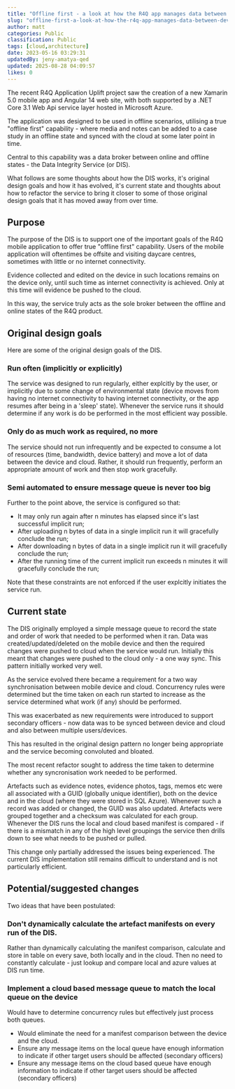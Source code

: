 ```yaml
---
title: "Offline first - a look at how the R4Q app manages data between device and cloud"
slug: "offline-first-a-look-at-how-the-r4q-app-manages-data-between-device-and-cloud-29cfdf"
author: matt
categories: Public
classification: Public
tags: [cloud,architecture]
date: 2023-05-16 03:29:31 
updatedBy: jeny-amatya-qed
updated: 2025-08-28 04:09:57 
likes: 0
---
```


The recent R4Q Application Uplift project saw the creation of a new Xamarin 5.0 mobile app and Angular 14 web site, with both supported by a .NET Core 3.1 Web Api service layer hosted in Microsoft Azure.

The application was designed to be used in offline scenarios, utilising a true "offline first" capability - where media and notes can be added to a case study in an offline state and synced with the cloud at some later point in time.

Central to this capability was a data broker between online and offline states - the Data Integrity Service (or DIS).

What follows are some thoughts about how the DIS works, it's original design goals and how it has evolved, it's current state and thoughts about how to refactor the service to bring it closer to some of those original design goals that it has moved away from over time.

## Purpose
The purpose of the DIS is to support one of the important goals of the R4Q mobile application to offer true "offline first" capability. Users of the mobile application will oftentimes be offsite and visiting daycare centres, sometimes with little or no internet connectivity.

Evidence collected and edited on the device in such locations remains on the device only, until such time as internet connectivity is achieved. Only at this time will evidence be pushed to the cloud.

In this way, the service truly acts as the sole broker between the offline and online states of the R4Q product.

## Original design goals
Here are some of the original design goals of the DIS.

### Run often (implicitly or explicitly)
The service was designed to run regularly, either explcitly by the user, or implicitly due to some change of environmental state (device moves from having no internet connectivity to having internet connectivity, or the app resumes after being in a 'sleep' state). Whenever the service runs it should determine if any work is do be performed in the most efficient way possible.

### Only do as much work as required, no more
The service should not run infrequently and be expected to consume a lot of resources (time, bandwidth, device battery) and move a lot of data between the device and cloud. Rather, it should run frequently, perform an appropriate amount of work and then stop work gracefully.

### Semi automated to ensure message queue is never too big
Further to the point above, the service is configured so that:

* It may only run again after n minutes has elapsed since it's last successful implicit run;
* After uploading n bytes of data in a single implicit run it will gracefully conclude the run;
* After downloading n bytes of data in a single implicit run it will gracefully conclude the run;
* After the running time of the current implicit run exceeds n minutes it will gracefully conclude the run;

Note that these constraints are not enforced if the user explcitly initiates the service run.

## Current state
The DIS originally employed a simple message queue to record the state and order of work that needed to be performed when it ran. Data was created/updated/deleted on the mobile device and then the required changes were pushed to cloud when the service would run. Initially this meant that changes were pushed to the cloud only - a one way sync. This pattern initially worked very well.

As the service evolved there became a requirement for a two way synchronisation between mobile device and cloud. Concurrency rules were determined but the time taken on each run started to increase as the service determined what work (if any) should be performed.

This was exacerbated as new requirements were introduced to support secondary officers - now data was to be synced between device and cloud and also between multiple users/devices.

This has resulted in the original design pattern no longer being appropriate and the service becoming convoluted and bloated.

The most recent refactor sought to address the time taken to determine whether any syncronisation work needed to be performed.

Artefacts such as evidence notes, evidence photos, tags, memos etc were all associated with a GUID (globally unique identifier), both on the device and in the cloud (where they were stored in SQL Azure). Whenever such a record was added or changed, the GUID was also updated. Artefacts were grouped together and a checksum was calculated for each group. Whenever the DIS runs the local and cloud based manifest is compared - if there is a mismatch in any of the high level groupings the service then drills down to see what needs to be pushed or pulled.

This change only partially addressed the issues being experienced. The current DIS implementation still remains difficult to understand and is not particularly efficient.

## Potential/suggested changes
Two ideas that have been postulated:

### Don't dynamically calculate the artefact manifests on every run of the DIS.
Rather than dynamically calculating the manifest comparison, calculate and store in table on every save, both locally and in the cloud.
Then no need to constantly calculate - just lookup and compare local and azure values at DIS run time.

### Implement a cloud based message queue to match the local queue on the device
Would have to determine concurrency rules but effectively just process both queues.

* Would eliminate the need for a manifest comparison between the device and the cloud.
* Ensure any message items on the local queue have enough information to indicate if other target users should be affected (secondary officers)
* Ensure any message items on the cloud based queue have enough information to indicate if other target users should be affected (secondary officers)